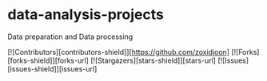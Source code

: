 # data-analysis-projects
Data preparation and Data processing

[![Contributors][contributors-shield]][https://github.com/zoxidjoon]
[![Forks][forks-shield]][forks-url]
[![Stargazers][stars-shield]][stars-url]
[![Issues][issues-shield]][issues-url]
